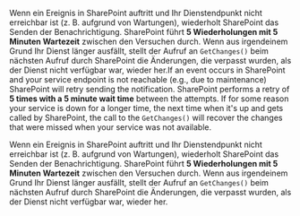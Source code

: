 <span data-ttu-id="b6620-p114">Wenn ein Ereignis in SharePoint auftritt und Ihr Dienstendpunkt nicht erreichbar ist (z. B. aufgrund von Wartungen), wiederholt SharePoint das Senden der Benachrichtigung. SharePoint führt **5 Wiederholungen mit 5 Minuten Wartezeit** zwischen den Versuchen durch. Wenn aus irgendeinem Grund Ihr Dienst länger ausfällt, stellt der Aufruf an `GetChanges()` beim nächsten Aufruf durch SharePoint die Änderungen, die verpasst wurden, als der Dienst nicht verfügbar war, wieder her.</span><span class="sxs-lookup"><span data-stu-id="b6620-p114">If an event occurs in SharePoint and your service endpoint is not reachable (e.g., due to maintenance) SharePoint will retry sending the notification. SharePoint performs a retry of **5 times with a 5 minute wait time** between the attempts. If for some reason your service is down for a longer time, the next time when it's up and gets called by SharePoint, the call to the `GetChanges()` will recover the changes that were missed when your service was not available.</span></span>

Wenn ein Ereignis in SharePoint auftritt und Ihr Dienstendpunkt nicht erreichbar ist (z. B. aufgrund von Wartungen), wiederholt SharePoint das Senden der Benachrichtigung. SharePoint führt **5 Wiederholungen mit 5 Minuten Wartezeit** zwischen den Versuchen durch. Wenn aus irgendeinem Grund Ihr Dienst länger ausfällt, stellt der Aufruf an `GetChanges()` beim nächsten Aufruf durch SharePoint die Änderungen, die verpasst wurden, als der Dienst nicht verfügbar war, wieder her.